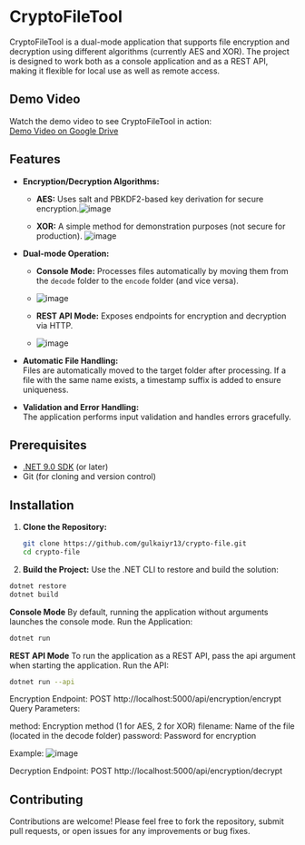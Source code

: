 # CryptoFileTool

CryptoFileTool is a dual-mode application that supports file encryption and decryption using different algorithms (currently AES and XOR). The project is designed to work both as a console application and as a REST API, making it flexible for local use as well as remote access.

## Demo Video

Watch the demo video to see CryptoFileTool in action:  
[Demo Video on Google Drive](https://drive.google.com/file/d/1ZyCkYtjXYCw2Pd0orWy1i_coVr1MQUhi/view?usp=sharing)


## Features

- **Encryption/Decryption Algorithms:**  
  - **AES:** Uses salt and PBKDF2-based key derivation for secure encryption.![image](https://github.com/user-attachments/assets/96df9b86-daae-4464-844e-4034b7ab610f)

  - **XOR:** A simple method for demonstration purposes (not secure for production). ![image](https://github.com/user-attachments/assets/77a51b2c-b658-4bd2-8daf-6f2210b8a084)


- **Dual-mode Operation:**  
  - **Console Mode:** Processes files automatically by moving them from the `decode` folder to the `encode` folder (and vice versa).
  - ![image](https://github.com/user-attachments/assets/1fdc20a9-96e1-4a0c-9e7d-90180dbedb63)

  - **REST API Mode:** Exposes endpoints for encryption and decryption via HTTP.
  - ![image](https://github.com/user-attachments/assets/b7698be8-a371-40cc-8e48-63e1843cf5e4)


- **Automatic File Handling:**  
  Files are automatically moved to the target folder after processing. If a file with the same name exists, a timestamp suffix is added to ensure uniqueness.

- **Validation and Error Handling:**  
  The application performs input validation and handles errors gracefully.

## Prerequisites

- [.NET 9.0 SDK](https://dotnet.microsoft.com/download/dotnet/9.0) (or later)
- Git (for cloning and version control)

## Installation

1. **Clone the Repository:**

   ```bash
   git clone https://github.com/gulkaiyr13/crypto-file.git
   cd crypto-file
   ```
2. **Build the Project:**
Use the .NET CLI to restore and build the solution:

 ```bash
 dotnet restore
 dotnet build
```
**Console Mode**
By default, running the application without arguments launches the console mode.
Run the Application:
 ```bash
 dotnet run
```

**REST API Mode**
To run the application as a REST API, pass the api argument when starting the application.
Run the API:
 ```bash
 dotnet run --api
```

Encryption Endpoint:
POST http://localhost:5000/api/encryption/encrypt
Query Parameters:

method: Encryption method (1 for AES, 2 for XOR)
filename: Name of the file (located in the decode folder)
password: Password for encryption

Example:
![image](https://github.com/user-attachments/assets/8f8413be-e3c9-46c8-a0d3-6f93c3dc87ba)

Decryption Endpoint:
POST http://localhost:5000/api/encryption/decrypt

## Contributing
Contributions are welcome! Please feel free to fork the repository, submit pull requests, or open issues for any improvements or bug fixes.
